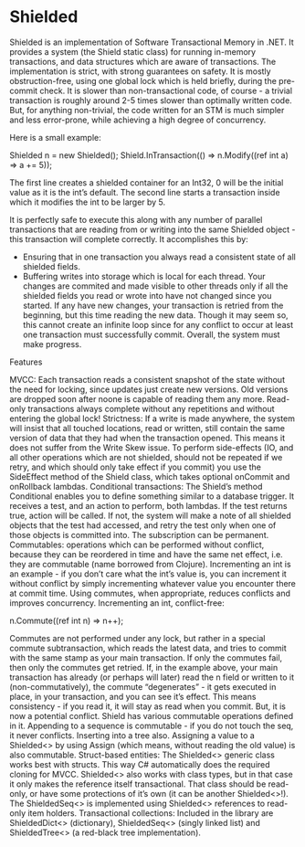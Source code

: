 Shielded
========

Shielded is an implementation of Software Transactional Memory in .NET.
It provides a system (the Shield static class) for running in-memory
transactions, and data structures which are aware of transactions. The
implementation is strict, with strong guarantees on safety. It is mostly
obstruction-free, using one global lock which is held briefly, during
the pre-commit check. It is slower than non-transactional code, of
course - a trivial transaction is roughly around 2-5 times slower than
optimally written code. But, for anything non-trivial, the code written
for an STM is much simpler and less error-prone, while achieving a high
degree of concurrency.

Here is a small example:

  Shielded<int> n = new Shielded<int>();
  Shield.InTransaction(() => n.Modify((ref int a) => a += 5));

The first line creates a shielded container for an Int32, 0 will be the
initial value as it is the int’s default. The second line starts a
transaction inside which it modifies the int to be larger by 5.

It is perfectly safe to execute this along with any number of parallel
transactions that are reading from or writing into the same Shielded<int>
object - this transaction will complete correctly. It accomplishes this by:
* Ensuring that in one transaction you always read a consistent state of
all shielded fields.
* Buffering writes into storage which is local for each thread.
Your changes are commited and made visible to other threads only if all
the shielded fields you read or wrote into have not changed since you
started. If any have new changes, your transaction is retried from the
beginning, but this time reading the new data. Though it may seem so, this cannot create an infinite loop since for any conflict to occur at least one transaction must successfully commit. Overall, the system must make progress.

Features

MVCC: Each transaction reads a consistent snapshot of the state without the need for locking, since updates just create new versions.
Old versions are dropped soon after noone is capable of reading them any more.
Read-only transactions always complete without any repetitions and without entering the global lock!
Strictness: If a write is made anywhere, the system will insist that all touched locations, read or written, still contain the same version of data that they had when the transaction opened. This means it does not suffer from the Write Skew issue.
To perform side-effects (IO, and all other operations which are not shielded, should not be repeated if we retry, and which should only take effect if you commit) you use the SideEffect method of the Shield class, which takes optional onCommit and onRollback lambdas.
Conditional transactions: The Shield’s method Conditional enables you to define something similar to a database trigger. It receives a test, and an action to perform, both lambdas. If the test returns true, action will be called. If not, the system will make a note of all shielded objects that the test had accessed, and retry the test only when one of those objects is committed into. The subscription can be permanent.
Commutables: operations which can be performed without conflict, because they can be reordered in time and have the same net effect, i.e. they are commutable (name borrowed from Clojure). Incrementing an int is an example - if you don’t care what the int’s value is, you can increment it without conflict by simply incrementing whatever value you encounter there at commit time. Using commutes, when appropriate, reduces conflicts and improves concurrency. Incrementing an int, conflict-free:

n.Commute((ref int n) => n++);

Commutes are not performed under any lock, but rather in a special commute subtransaction, which reads the latest data, and tries to commit with the same stamp as your main transaction. If only the commutes fail, then only the commutes get retried.
If, in the example above, your main transaction has already (or perhaps will later) read the n field or written to it (non-commutatively), the commute “degenerates” - it gets executed in place, in your transaction, and you can see it’s effect. This means consistency - if you read it, it will stay as read when you commit. But, it is now a potential conflict.
Shield has various commutable operations defined in it. Appending to a sequence is commutable - if you do not touch the seq, it never conflicts. Inserting into a tree also. Assigning a value to a Shielded<> by using Assign (which means, without reading the old value) is also commutable.
Struct-based entities: The Shielded<> generic class works best with structs. This way C# automatically does the required cloning for MVCC.
Shielded<> also works with class types, but in that case it only makes the reference itself transactional. That class should be read-only, or have some protections of it’s own (it can be another Shielded<>!). The ShieldedSeq<> is implemented using Shielded<> references to read-only item holders.
Transactional collections: Included in the library are ShieldedDict<> (dictionary), ShieldedSeq<> (singly linked list) and ShieldedTree<> (a red-black tree implementation).

